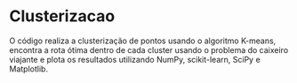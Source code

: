 # Clusterizacao
O código realiza a clusterização de pontos usando o algoritmo K-means, encontra a rota ótima dentro de cada cluster usando o problema do caixeiro viajante e plota os resultados utilizando NumPy, scikit-learn, SciPy e Matplotlib.
